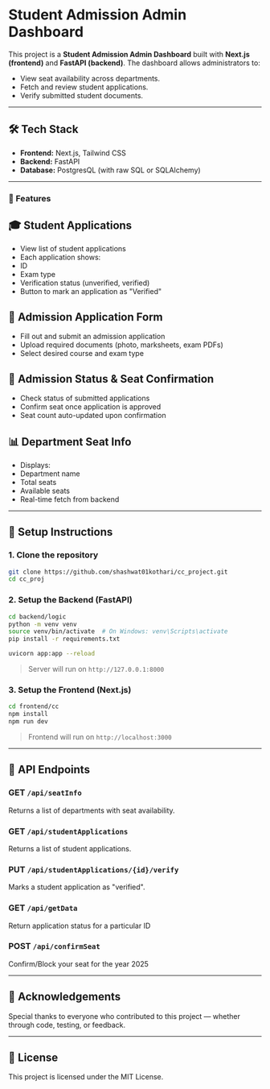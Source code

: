 # Student Admission Admin Dashboard

This project is a **Student Admission Admin Dashboard** built with **Next.js (frontend)** and **FastAPI (backend)**. The dashboard allows administrators to:

- View seat availability across departments.
- Fetch and review student applications.
- Verify submitted student documents.

---

## 🛠️ Tech Stack

- **Frontend:** Next.js, Tailwind CSS
- **Backend:** FastAPI
- **Database:** PostgresQL (with raw SQL or SQLAlchemy)

---

### 🚀 Features
## 🎓 Student Applications
- View list of student applications
 - Each application shows:
 - ID
 - Exam type
 - Verification status (unverified, verified)
 - Button to mark an application as "Verified"

## 📝 Admission Application Form
- Fill out and submit an admission application
 - Upload required documents (photo, marksheets, exam PDFs)
 - Select desired course and exam type

## 📄 Admission Status & Seat Confirmation
- Check status of submitted applications
 - Confirm seat once application is approved
 - Seat count auto-updated upon confirmation

## 📊 Department Seat Info
- Displays:
 - Department name
 - Total seats
 - Available seats
 - Real-time fetch from backend


---


## 🧪 Setup Instructions

### 1. Clone the repository

```bash
git clone https://github.com/shashwat01kothari/cc_project.git
cd cc_proj
```

### 2. Setup the Backend (FastAPI)

```bash
cd backend/logic
python -m venv venv
source venv/bin/activate  # On Windows: venv\Scripts\activate
pip install -r requirements.txt

uvicorn app:app --reload
```

> Server will run on `http://127.0.0.1:8000`

### 3. Setup the Frontend (Next.js)

```bash
cd frontend/cc
npm install
npm run dev
```

> Frontend will run on `http://localhost:3000`

---

## 🔗 API Endpoints

### GET `/api/seatInfo`
Returns a list of departments with seat availability.

### GET `/api/studentApplications`
Returns a list of student applications.

### PUT `/api/studentApplications/{id}/verify`
Marks a student application as "verified".

### GET `/api/getData`
Return application status for a particular ID 

### POST `/api/confirmSeat`
Confirm/Block your seat for the year 2025

---

## 🙌 Acknowledgements

Special thanks to everyone who contributed to this project — whether through code, testing, or feedback.

---

## 📃 License

This project is licensed under the MIT License.